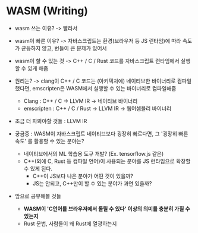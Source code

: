 # WASM (Writing)

- wasm 쓰는 이유? -> 빨라서
- wasm이 빠른 이유? -> 자바스크립트는 환경(브라우저 등 JS 런타임)에 따라 속도가 균등하지 않고, 번들이 큰 문제가 있어서

- wasm이 할 수 있는 것 -> C++ / C / Rust 코드를 자바스크립트 런타임에서 실행할 수 있게 해줌
- 원리는? -> clang이 C++ / C 코드는 (아키텍처에) 네이티브한 바이너리로 컴파일했다면, emscripten은 WASM에서 실행할 수 있는 바이너리로 컴파일해줌

  - Clang : C++ / C -> LLVM IR -> 네이티브 바이너리
  - emscripten : C++ / C / Rust -> LLVM IR -> 웹어셈블리 바이너리

- 조금 더 파봐야할 것들 : LLVM IR

- 궁금증 : WASM이 자바스크립트 네이티브보다 굉장히 빠르다면, 그 '굉장히 빠른 속도' 를 활용할 수 있는 분야는?

  - 네이티브에서의 ML 학습용 도구 개발? (Ex. tensorflow.js 같은)
  - C++(외에 C, Rust 등 컴파일 언어)이 사용되는 분야를 JS 런타임으로 확장할 수 있게 된다.
    - C++이 JS보다 나은 분야가 어떤 것이 있을까?
    - JS는 안되고, C++만이 할 수 있는 분야가 과연 있을까?

- 앞으로 공부해볼 것들
  - **WASM이 'C언어를 브라우저에서 돌릴 수 있다' 이상의 의미를 충분히 가질 수 있는지**
  - Rust 문법, 사람들이 왜 Rust에 열광하는지
